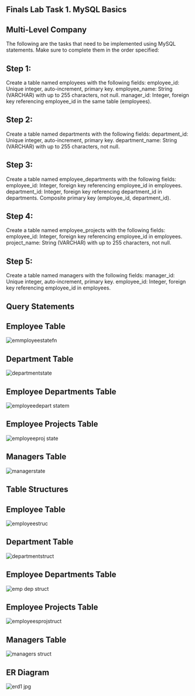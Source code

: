 ## Finals Lab Task 1. MySQL Basics
## Multi-Level Company

The following are the tasks that need to be implemented using MySQL statements. Make sure to complete them in the order specified:
## Step 1:
Create a table named employees with the following fields:
employee_id: Unique integer, auto-increment, primary key.
employee_name: String (VARCHAR) with up to 255 characters, not null.
manager_id: Integer, foreign key referencing employee_id in the same table (employees).
## Step 2:
Create a table named departments with the following fields:
department_id: Unique integer, auto-increment, primary key.
department_name: String (VARCHAR) with up to 255 characters, not null.
## Step 3:
Create a table named employee_departments with the following fields:
employee_id: Integer, foreign key referencing employee_id in employees.
department_id: Integer, foreign key referencing department_id in departments.
Composite primary key (employee_id, department_id).
## Step 4:
Create a table named employee_projects with the following fields:
employee_id: Integer, foreign key referencing employee_id in employees.
project_name: String (VARCHAR) with up to 255 characters, not null.
## Step 5:
Create a table named managers with the following fields:
manager_id: Unique integer, auto-increment, primary key.
employee_id: Integer, foreign key referencing employee_id in employees.

## Query Statements

## Employee Table
![emmployeestatefn](https://github.com/user-attachments/assets/20660f35-4816-440e-b390-f13ec05731f8)

## Department Table
![departmentstate](https://github.com/user-attachments/assets/d0d3e4ad-dd62-4e01-aa7d-7a36241dd8d2)

## Employee Departments Table
![employeedepart statem](https://github.com/user-attachments/assets/2730be46-044f-4712-b088-94b6de4a5eb0)

## Employee Projects Table
![employeeproj state](https://github.com/user-attachments/assets/15d74a14-fa68-496e-b745-7cd53341031a)

## Managers Table
![managerstate](https://github.com/user-attachments/assets/cd6e2475-88ed-4581-b392-17a729e185c0)

## Table Structures

## Employee Table
![employeestruc](https://github.com/user-attachments/assets/8f42bb94-8d2d-4cf4-ac87-01914cfd6952)

## Department Table
![departmentstruct](https://github.com/user-attachments/assets/32f67678-a682-4473-8f73-aa98804442c1)

## Employee Departments Table
![emp dep struct](https://github.com/user-attachments/assets/12e28198-ef20-4bff-817e-78c72a6ac490)

## Employee Projects Table
![employeesprojstruct](https://github.com/user-attachments/assets/c0346d02-c26a-4dc2-877f-533b0d6fede1)

## Managers Table
![managers struct](https://github.com/user-attachments/assets/7546afbe-286f-48c6-8ab2-c932cdc8cc85)

## ER Diagram
![erd1 jpg](https://github.com/user-attachments/assets/6c8bf403-be18-4224-9f17-c4a14b739774)





